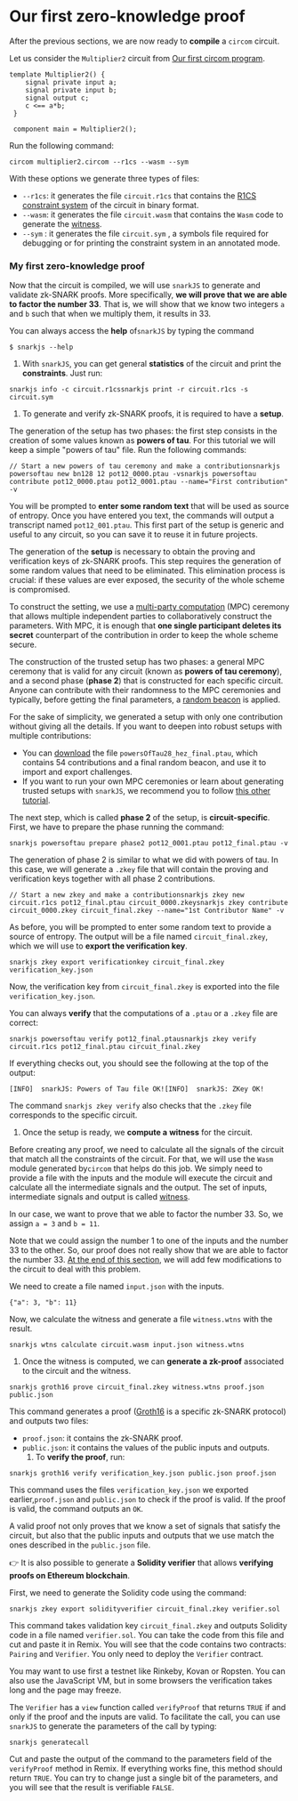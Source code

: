 # Our first zero-knowledge proof

After the previous sections, we are now ready to **compile** a `circom` circuit.

Let us consider the `Multiplier2` circuit from [Our first circom program](our-first-circom-program.md).

```text
template Multiplier2() {
    signal private input a;
    signal private input b;
    signal output c;
    c <== a*b;
 }

 component main = Multiplier2();
```

Run the following command:

```text
circom multiplier2.circom --r1cs --wasm --sym
```

With these options we generate three types of files:

* `--r1cs`: it generates the file `circuit.r1cs` that contains the [R1CS constraint system](../background.md#rank-1-constraint-system) of the circuit in binary format.
* `--wasm`: it generates the file `circuit.wasm` that contains the `Wasm` code to generate the [witness](../background.md#witness).
* `--sym` : it generates the file `circuit.sym` , a symbols file required for debugging or for printing the constraint system in an annotated mode.

### My first zero-knowledge proof <a id="my-first-zero-knowledge-proof"></a>

Now that the circuit is compiled, we will use `snarkJS` to generate and validate zk-SNARK proofs. More specifically, **we will prove that we are able to factor the number 33**. That is, we will show that we know two integers `a` and `b` such that when we multiply them, it results in 33.

You can always access the **help** of`snarkJS` by typing the command

`$ snarkjs --help`

1. With `snarkJS`, you can get general **statistics** of the circuit and print the **constraints**. Just run:

```text
snarkjs info -c circuit.r1cssnarkjs print -r circuit.r1cs -s circuit.sym
```

1. To generate and verify zk-SNARK proofs, it is required to have a **setup**.

The generation of the setup has two phases: the first step consists in the creation of some values known as **powers of tau**. For this tutorial we will keep a simple "powers of tau" file. Run the following commands:

```text
// Start a new powers of tau ceremony and make a contribution​snarkjs powersoftau new bn128 12 pot12_0000.ptau -vsnarkjs powersoftau contribute pot12_0000.ptau pot12_0001.ptau --name="First contribution" -v
```

You will be prompted to **enter some random text** that will be used as source of entropy. Once you have entered you text, the commands will output a transcript named `pot12_001.ptau`. This first part of the setup is generic and useful to any circuit, so you can save it to reuse it in future projects.

The generation of the **setup** is necessary to obtain the proving and verification keys of zk-SNARK proofs. This step requires the generation of some random values that need to be eliminated. This elimination process is crucial: if these values are ever exposed, the security of the whole scheme is compromised.

To construct the setting, we use a [multi-party computation](https://en.wikipedia.org/wiki/Secure_multi-party_computation) \(MPC\) ceremony that allows multiple independent parties to collaboratively construct the parameters. With MPC, it is enough that **one single participant deletes its secret** counterpart of the contribution in order to keep the whole scheme secure.

The construction of the trusted setup has two phases: a general MPC ceremony that is valid for any circuit \(known as **powers of tau ceremony**\), and a second phase \(**phase 2**\) that is constructed for each specific circuit. Anyone can contribute with their randomness to the MPC ceremonies and typically, before getting the final parameters, a [random beacon](https://eprint.iacr.org/2017/1050) is applied.

For the sake of simplicity, we generated a setup with only one contribution without giving all the details. If you want to deepen into robust setups with multiple contributions:

* You can [download](https://www.dropbox.com/sh/mn47gnepqu88mzl/AACaJkBU7mmCq8uU8ml0-0fma?dl=0) the file `powersOfTau28_hez_final.ptau`, which contains 54 contributions and a final random beacon, and use it to import and export challenges.
* If you want to run your own MPC ceremonies or learn about generating trusted setups with `snarkJS`, we recommend you to follow [this other tutorial](https://github.com/iden3/snarkjs).

The next step, which is called **phase 2** of the setup, is **circuit-specific**. First, we have to prepare the phase running the command:

```text
snarkjs powersoftau prepare phase2 pot12_0001.ptau pot12_final.ptau -v
```

The generation of phase 2 is similar to what we did with powers of tau. In this case, we will generate a `.zkey` file that will contain the proving and verification keys together with all phase 2 contributions.

```text
// Start a new zkey and make a contribution​snarkjs zkey new circuit.r1cs pot12_final.ptau circuit_0000.zkeysnarkjs zkey contribute circuit_0000.zkey circuit_final.zkey --name="1st Contributor Name" -v
```

As before, you will be prompted to enter some random text to provide a source of entropy. The output will be a file named `circuit_final.zkey`, which we will use to **export the verification key**.

```text
snarkjs zkey export verificationkey circuit_final.zkey verification_key.json
```

Now, the verification key from `circuit_final.zkey` is exported into the file `verification_key.json`.

You can always **verify** that the computations of a `.ptau` or a `.zkey` file are correct:

```text
snarkjs powersoftau verify pot12_final.ptausnarkjs zkey verify circuit.r1cs pot12_final.ptau circuit_final.zkey
```

If everything checks out, you should see the following at the top of the output:

```text
[INFO]  snarkJS: Powers of Tau file OK![INFO]  snarkJS: ZKey OK!
```

​The command `snarkjs zkey verify` also checks that the `.zkey` file corresponds to the specific circuit.

1. Once the setup is ready, we **compute a** **witness** for the circuit.

Before creating any proof, we need to calculate all the signals of the circuit that match all the constraints of the circuit. For that, we will use the `Wasm` module generated by`circom` that helps do this job. We simply need to provide a file with the inputs and the module will execute the circuit and calculate all the intermediate signals and the output. The set of inputs, intermediate signals and output is called [witness](../background.md#witness).

In our case, we want to prove that we able to factor the number 33. So, we assign `a = 3` and `b = 11`.

Note that we could assign the number 1 to one of the inputs and the number 33 to the other. So, our proof does not really show that we are able to factor the number 33. [At the end of this section](our-first-zero-knowledge-proof-need-more-changes-with-the-example.md#my-first-zero-knowledge-proof), we will add few modifications to the circuit to deal with this problem.

We need to create a file named `input.json` with the inputs.

```text
{"a": 3, "b": 11}
```

Now, we calculate the witness and generate a file `witness.wtns` with the result.

```text
snarkjs wtns calculate circuit.wasm input.json witness.wtns
```

1. Once the witness is computed, we can **generate a zk-proof** associated to the circuit and the witness.

```text
snarkjs groth16 prove circuit_final.zkey witness.wtns proof.json public.json
```

This command generates a proof \([Groth16](https://eprint.iacr.org/2016/260) is a specific zk-SNARK protocol\) and outputs two files:

* `proof.json`: it contains the zk-SNARK proof.
* `public.json`: it contains the values of the public inputs and outputs.
  1. To **verify the proof**, run:

```text
snarkjs groth16 verify verification_key.json public.json proof.json
```

This command uses the files `verification_key.json` we exported earlier,`proof.json` and `public.json` to check if the proof is valid. If the proof is valid, the command outputs an `OK`.

A valid proof not only proves that we know a set of signals that satisfy the circuit, but also that the public inputs and outputs that we use match the ones described in the `public.json` file.

​👉 It is also possible to generate a **Solidity verifier** that allows **verifying proofs on Ethereum blockchain**.

First, we need to generate the Solidity code using the command:

```text
snarkjs zkey export solidityverifier circuit_final.zkey verifier.sol
```

This command takes validation key `circuit_final.zkey` and outputs Solidity code in a file named `verifier.sol`. You can take the code from this file and cut and paste it in Remix. You will see that the code contains two contracts: `Pairing` and `Verifier`. You only need to deploy the `Verifier` contract.

You may want to use first a testnet like Rinkeby, Kovan or Ropsten. You can also use the JavaScript VM, but in some browsers the verification takes long and the page may freeze.

The `Verifier` has a `view` function called `verifyProof` that returns `TRUE` if and only if the proof and the inputs are valid. To facilitate the call, you can use `snarkJS` to generate the parameters of the call by typing:

```text
snarkjs generatecall
```

Cut and paste the output of the command to the parameters field of the `verifyProof` method in Remix. If everything works fine, this method should return `TRUE`. You can try to change just a single bit of the parameters, and you will see that the result is verifiable `FALSE`.

